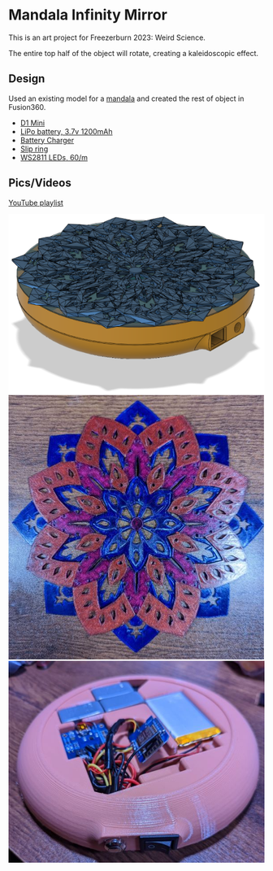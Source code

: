 # Mandala Infinity Mirror

This is an art project for Freezerburn 2023: Weird Science.

The entire top half of the object will rotate, creating a kaleidoscopic effect.

## Design

Used an existing model for a [mandala](https://www.thingiverse.com/thing:4248155E) and created the rest of object in Fusion360.

* [D1 Mini](https://www.amazon.com/dp/B08C7FYM5T?psc=1&ref=ppx_yo2ov_dt_b_product_details)
* [LiPo battery, 3.7v 1200mAh](https://www.adafruit.com/product/258)
* [Battery Charger](https://www.adafruit.com/product/259)
* [Slip ring](https://www.amazon.com/dp/B07H2SRMXP?psc=1&ref=ppx_yo2ov_dt_b_product_details)
* [WS2811 LEDs, 60/m](https://www.amazon.com/dp/B01CNL6LBK?psc=1&ref=ppx_yo2ov_dt_b_product_details)

## Pics/Videos

[YouTube playlist](https://youtube.com/playlist?list=PLmc5OZXUN7qBR3jY8X3rpX6R48wXMFphM)

![3d model](./docs/model.png)
![Mandala](./docs/mandala.jpg)
![Base/Electronics](./docs/electonics.jpg)

